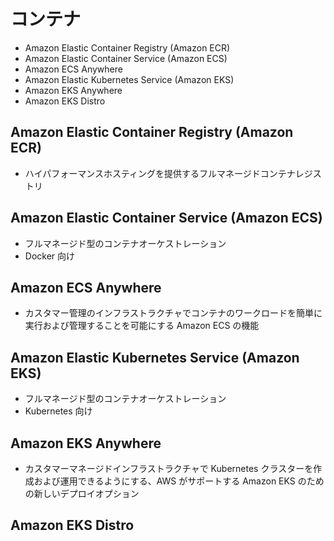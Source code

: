 # コンテナ

* Amazon Elastic Container Registry (Amazon ECR)
* Amazon Elastic Container Service (Amazon ECS)
* Amazon ECS Anywhere
* Amazon Elastic Kubernetes Service (Amazon EKS)
* Amazon EKS Anywhere
* Amazon EKS Distro

## Amazon Elastic Container Registry (Amazon ECR)
* ハイパフォーマンスホスティングを提供するフルマネージドコンテナレジストリ

## Amazon Elastic Container Service (Amazon ECS)
* フルマネージド型のコンテナオーケストレーション
* Docker 向け

## Amazon ECS Anywhere
* カスタマー管理のインフラストラクチャでコンテナのワークロードを簡単に実行および管理することを可能にする Amazon ECS の機能

## Amazon Elastic Kubernetes Service (Amazon EKS)
* フルマネージド型のコンテナオーケストレーション
* Kubernetes 向け

## Amazon EKS Anywhere
* カスタマーマネージドインフラストラクチャで Kubernetes クラスターを作成および運用できるようにする、AWS がサポートする Amazon EKS のための新しいデプロイオプション

## Amazon EKS Distro
